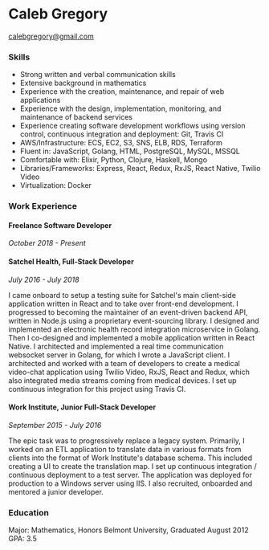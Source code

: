 # Caleb Gregory

calebgregory@gmail.com

### Skills

- Strong written and verbal communication skills
- Extensive background in mathematics
- Experience with the creation, maintenance, and repair of web
  applications
- Experience with the design, implementation, monitoring, and
  maintenance of backend services
- Experience creating software development workflows using version
  control, continuous integration and deployment:  Git, Travis CI
- AWS/Infrastructure: ECS, EC2, S3, SNS, ELB, RDS, Terraform
- Fluent in: JavaScript, Golang, HTML, PostgreSQL, MySQL, MSSQL
- Comfortable with: Elixir, Python, Clojure, Haskell, Mongo
- Libraries/Frameworks: Express, React, Redux, RxJS, React Native, Twilio Video
- Virtualization: Docker

### Work Experience

#### Freelance Software Developer
_October 2018 - Present_

#### Satchel Health, Full-Stack Developer
_July 2016 - July 2018_

I came onboard to setup a testing suite for Satchel's main client-side
application written in React and to take over front-end development.  I
progressed to becoming the maintainer of an event-driven backend API,
written in Node.js using a proprietary event-sourcing library.  I
designed and implemented an electronic health record integration
microservice in Golang.  Then I co-designed and implemented a mobile
application written in React Native.  I architected and implemented a
real time communication websocket server in Golang, for which I wrote a
JavaScript client.  I architected and worked with a team of developers
to create a medical video-chat application using Twilio Video, RxJS,
React and Redux, which also integrated media streams coming from
medical devices.  I set up continuous integration for this project using
Travis CI.

#### Work Institute, Junior Full-Stack Developer
_September 2015 - July 2016_

The epic task was to progressively replace a legacy system.  Primarily,
I worked on an ETL application to translate data in various formats from
clients into the format of Work Institute's database schema.  This
included creating a UI to create the translation map.  I set up
continuous integration / continuous deployment to a test server.  The
application was deployed for production to a Windows server using IIS.
I also recruited, onboarded and mentored a junior developer.

### Education

Major: Mathematics, Honors
Belmont University, Graduated August 2012
GPA: 3.5
